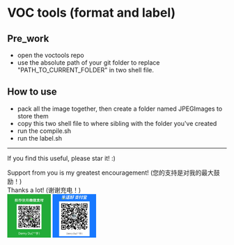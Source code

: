 # VOC tools (format and label)
## Pre_work
- open the voctools repo
- use the absolute path of your git folder to replace "PATH_TO_CURRENT_FOLDER" in two shell file.
## How to use
- pack all the image together, then create a folder named JPEGImages to store them
- copy this two shell file to where sibling with the folder you've created
- run the compile.sh
- run the label.sh

***
If you find this useful, please star it! :)

Support from you is my greatest encouragement! (您的支持是对我的最大鼓励！)       
Thanks a lot! (谢谢充电！)       
<img src="https://github.com/DenryDu/DenryDu.github.io/blob/master/image_upload/wechat_charge.png" width="100"  alt="wechat_pay"/>
<img src="https://github.com/DenryDu/DenryDu.github.io/blob/master/image_upload/alipay_charge.jpg" width="100"  alt="ali_pay"/><br/>

